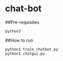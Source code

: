 # chat-bot

##Pre-requisites
```
python3
```

##How to run
```
python3 train_chatbot.py
python3 chatgui.py
```
